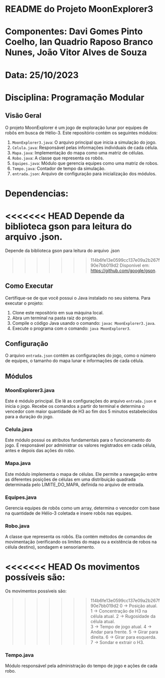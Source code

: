 # README do Projeto MoonExplorer3

# Componentes: Davi Gomes Pinto Coelho, Ian Quadrio Raposo Branco Nunes, João Vitor Alves de Souza
# Data: 25/10/2023
# Disciplina: Programação Modular

## Visão Geral

O projeto MoonExplorer é um jogo de exploração lunar por equipes de robôs em busca de Hélio-3. Este repositório contém os seguintes módulos:

1. `MoonExplorer3.java`: O arquivo principal que inicia a simulação do jogo.
2. `Celula.java`: Responsável pelas informações individuais de cada célula.
3. `Mapa.java`: Implementação do mapa como uma matriz de células.
4. `Robo.java`: A classe que representa os robôs.
5. `Equipes.java`: Módulo que gerencia equipes como uma matriz de robos.
6. `Tempo.java`: Contador de tempo da simulação.
7. `entrada.json`: Arquivo de configuração para inicialização dos módulos.

# Dependencias:

<<<<<<< HEAD
Depende da biblioteca gson para leitura do arquivo .json.
=======
Depende da biblioteca gson para leitura do arquivo .json
>>>>>>> 114b6fe13e0599cc137e09a2b267f90e7bb019d2
Disponível em: https://github.com/google/gson.


## Como Executar

Certifique-se de que você possui o Java instalado no seu sistema. Para executar o projeto:

1. Clone este repositório em sua máquina local.
2. Abra um terminal na pasta raiz do projeto.
3. Compile o código Java usando o comando: `javac MoonExplorer3.java`.
4. Execute o programa com o comando: `java MoonExplorer3`.

## Configuração

O arquivo `entrada.json` contém as configurações do jogo, como o número de equipes, o tamanho do mapa lunar e informações de cada célula.

## Módulos

### MoonExplorer3.java

Este é módulo principal. Ele lê as configurações do arquivo `entrada.json` e inicia o jogo.
Recebe os comandos a partir do terminal e determina o vencedor com maior quantidade de H3 ao fim dos 5 minutos estabelecidos para a duração do jogo.

### Celula.java

Este módulo possui os atributos fundamentais para o funcionamento do jogo. É responsável por administrar os valores registrados em cada célula, antes e depois das ações do robo.

### Mapa.java

Este módulo implementa o mapa de células. Ele permite a navegação entre as diferentes posições de células em uma distribuição quadrada determinada pelo LIMITE_DO_MAPA, definida
no arquivo de entrada.

### Equipes.java

Gerencia equipes de robôs como um array, determina o vencedor com base na quantidade de Hélio-3 coletada e insere robôs nas equipes.

### Robo.java

A classe que representa os robôs. Ela contém métodos de comandos de movimentação (verificando os limites do mapa ou a existência de robos na célula destino), sondagem e sensoriamento.

<<<<<<< HEAD
Os movimentos possíveis são:
=======
Os movimentos possíveis são: 
>>>>>>> 114b6fe13e0599cc137e09a2b267f90e7bb019d2
0 -> Posição atual.
1 -> Concentração de H3 na célula atual.
2 -> Rugosidade da célula atual.             
3 -> Tempo de jogo atual.
4 -> Andar para frente.
5 -> Girar para direita.
6 -> Girar para esquerda.            
7 -> Sondar e extrair o H3.

### Tempo.java

Módulo responsável pela administração do tempo de jogo e ações de cada robo.


